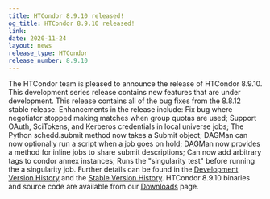 ```yaml
---
title: HTCondor 8.9.10 released!
og_title: HTCondor 8.9.10 released!
link: 
date: 2020-11-24
layout: news
release_type: HTCondor
release_number: 8.9.10
---
```


The HTCondor team is pleased to announce the release of HTCondor 8.9.10. This development series release contains new features that are under development. This release contains all of the bug fixes from the 8.8.12 stable release.  Enhancements in the release include: Fix bug where negotiator stopped making matches when group quotas are used; Support OAuth, SciTokens, and Kerberos credentials in local universe jobs; The Python schedd.submit method now takes a Submit object; DAGMan can now optionally run a script when a job goes on hold; DAGMan now provides a method for inline jobs to share submit descriptions; Can now add arbitrary tags to condor annex instances; Runs the "singularity test" before running the a singularity job.  Further details can be found in the <a href="https://htcondor.readthedocs.io/en/latest/version-history/development-release-series-89.html#version-8-9-10"> Development Version History</a> and the <a href="https://htcondor.readthedocs.io/en/latest/version-history/stable-release-series-88.html#version-8-8-12"> Stable Version History</a>. HTCondor 8.9.10 binaries and source code are available from our <a href="http://htcondor.org/downloads/">Downloads</a> page. 
